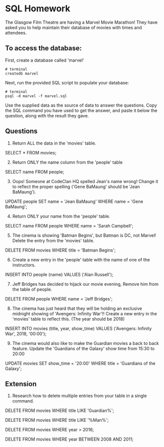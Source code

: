 # SQL Homework

The Glasgow Film Theatre are having a Marvel Movie Marathon! They have asked you to help maintain their database of movies with times and attendees.

## To access the database:

First, create a database called 'marvel'
```
# terminal
createdb marvel
```

Next, run the provided SQL script to populate your database:
```
# terminal
psql -d marvel -f marvel.sql
```

Use the supplied data as the source of data to answer the questions.  Copy the SQL command you have used to get the answer, and paste it below the question, along with the result they gave.

## Questions

1. Return ALL the data in the 'movies' table.

SELECT * FROM movies;

2. Return ONLY the name column from the 'people' table

SELECT name FROM people;

3. Oops! Someone at CodeClan HQ spelled Jean's name wrong! Change it to reflect the proper spelling ('Gene BaMaung' should be 'Jean BaMaung').

UPDATE people
  SET name = 'Jean BaMaung'
  WHERE name = 'Gene BaMaung';

4. Return ONLY your name from the 'people' table.

SELECT name FROM people
  WHERE name = 'Sarah Campbell';

5. The cinema is showing 'Batman Begins', but Batman is DC, not Marvel! Delete the entry from the 'movies' table.

DELETE FROM movies
  WHERE title = 'Batman Begins';

6. Create a new entry in the 'people' table with the name of one of the instructors.

INSERT INTO people (name)
  VALUES ('Alan Russell');

7. Jeff Bridges has decided to hijack our movie evening, Remove him from the table of people.

DELETE FROM people
  WHERE name = 'Jeff Bridges';

8. The cinema has just heard that they will be holding an exclusive midnight showing of 'Avengers: Infinity War'!! Create a new entry in the 'movies' table to reflect this. (The year should be 2018)

INSERT INTO movies (title, year, show_time)
  VALUES ('Avengers: Infinity War', 2018, '00:00');

9. The cinema would also like to make the Guardian movies a back to back feature. Update the 'Guardians of the Galaxy' show time from 15:30 to 20:00

UPDATE movies
  SET show_time = '20:00'
  WHERE title = 'Guardians of the Galaxy';

## Extension

1. Research how to delete multiple entries from your table in a single command.

DELETE FROM movies
  WHERE title LIKE 'Guardian%';

DELETE FROM movies
  WHERE title LIKE '%Man%';

DELETE FROM movies
  WHERE year > 2016;

DELETE FROM movies
  WHERE year BETWEEN 2008 AND 2011;
